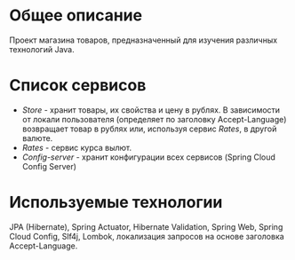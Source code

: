 # Общее описание
Проект магазина товаров, предназначенный для изучения различных технологий Java.

# Список сервисов
- *Store* - хранит товары, их свойства и цену в рублях. В зависимости от локали пользователя (определяет по заголовку Accept-Language) возвращает товар в рублях или, используя сервис *Rates*, в другой валюте.
- *Rates* - сервис курса вылют.
- *Config-server* - хранит конфигурации всех сервисов (Spring Cloud Config Server)

# Используемые технологии
JPA (Hibernate), Spring Actuator, Hibernate Validation, Spring Web, Spring Cloud Config, Slf4j, Lombok, локализация запросов на основе заголовка Accept-Language.